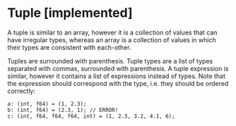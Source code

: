 # Tuple [implemented]

A tuple is similar to an array, however it is a collection of values that can
have irregular types, whereas an array is a collection of values in which their
types are consistent with each-other.

Tuples are surrounded with parenthesis. Tuple types are a list of types
separated with commas, surrounded with parenthesis. A tuple expression is
similar, however it contains a list of expressions instead of types. Note that
the expression should correspond with the type, i.e. they should be ordered
correctly:

```
a: (int, f64) = (1, 2.3);
b: (int, f64) = (2.3, 1); // ERROR!
c: (int, f64, f64, f64, int) = (1, 2.3, 3.2, 4.1, 6);
```
